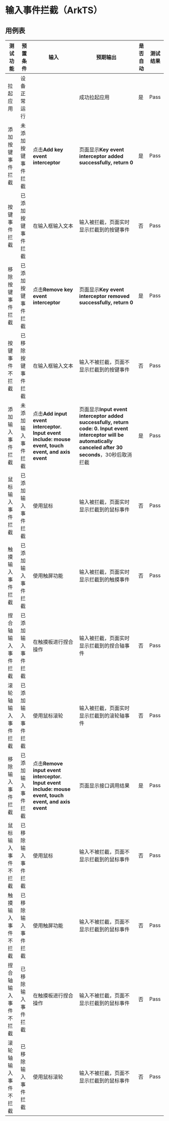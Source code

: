 # 输入事件拦截（ArkTS）

## 用例表

| 测试功能       | 预置条件      | 输入                                  | 预期输出                                             | 是否自动 | 测试结果 |
|------------|-----------|-------------------------------------|--------------------------------------------------|------|------|
| 拉起应用       | 设备正常运行    |                                     | 成功拉起应用                                           | 是    | Pass |
| 添加按键事件拦截   | 未添加按键事件拦截 | 点击**Add key event interceptor**                      | 页面显示**Key event interceptor added successfully, return 0**                         | 是    | Pass |
| 按键事件拦截     | 已添加按键事件拦截 | 在输入框输入文本                            | 输入被拦截，页面实时显示拦截到的按键事件                             | 否    | Pass |
| 移除按键事件拦截   | 已添加按键事件拦截 | 点击**Remove key event interceptor**                      | 页面显示**Key event interceptor removed successfully, return 0**                         | 是    | Pass |
| 按键事件不拦截    | 已移除按键事件拦截 | 在输入框输入文本                            | 输入不被拦截，页面不显示拦截到的按键事件                             | 否    | Pass |
| 添加输入事件拦截   | 未添加输入事件拦截 | 点击**Add input event interceptor. Input event include: mouse event, touch event, and axis event** | 页面显示**Input event interceptor added successfully, return code: 0. Input event interceptor will be automatically canceled after 30 seconds**，30秒后取消拦截 | 是    | Pass |
| 鼠标输入事件拦截   | 已添加输入事件拦截 | 使用鼠标                                | 输入被拦截，页面实时显示拦截到的鼠标事件                             | 否    | Pass |
| 触摸输入事件拦截   | 已添加输入事件拦截 | 使用触屏功能                              | 输入被拦截，页面实时显示拦截到的触摸事件                             | 否    | Pass |
| 捏合轴输入事件拦截  | 已添加输入事件拦截 | 在触摸板进行捏合操作                          | 输入被拦截，页面实时显示拦截到的捏合轴事件                            | 否    | Pass |
| 滚轮轴输入事件拦截  | 已添加输入事件拦截 | 使用鼠标滚轮                              | 输入被拦截，页面实时显示拦截到的滚轮轴事件                            | 否    | Pass |
| 移除输入事件拦截   | 已添加输入事件拦截 | 点击**Remove input event interceptor. Input event include: mouse event, touch event, and axis event** | 页面显示接口调用结果                                       | 是    | Pass |
| 鼠标输入事件不拦截  | 已移除输入事件拦截 | 使用鼠标                                | 输入不被拦截，页面不显示拦截到的鼠标事件                             | 否    | Pass |
| 触摸输入事件不拦截  | 已移除输入事件拦截 | 使用触屏功能                              | 输入不被拦截，页面不显示拦截到的鼠标事件                             | 否    | Pass |
| 捏合轴输入事件不拦截 | 已移除输入事件拦截 | 在触摸板进行捏合操作                          | 输入不被拦截，页面不显示拦截到的鼠标事件                             | 否    | Pass |
| 滚轮轴输入事件不拦截 | 已移除输入事件拦截 | 使用鼠标滚轮                              | 输入不被拦截，页面不显示拦截到的鼠标事件                             | 否    | Pass |





